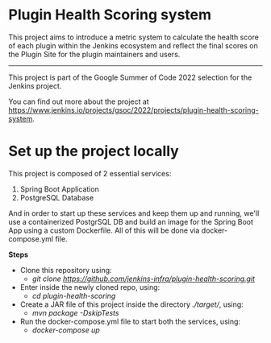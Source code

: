 # Plugin Health Scoring system

This project aims to introduce a metric system to calculate the health score of each plugin within the Jenkins ecosystem and reflect the final scores on the Plugin Site for the plugin maintainers and users.

---

This project is part of the Google Summer of Code 2022 selection for the Jenkins project.

You can find out more about the project at https://www.jenkins.io/projects/gsoc/2022/projects/plugin-health-scoring-system.

# Set up the project locally

This project is composed of 2 essential services:
1. Spring Boot Application
2. PostgreSQL Database

And in order to start up these services and keep them up and running, we'll use a containerized PostgrSQL DB and build an image for the Spring Boot App using a custom Dockerfile. All of this will be done via docker-compose.yml file.

**Steps**
- Clone this repository using:
  - *git clone https://github.com/jenkins-infra/plugin-health-scoring.git*
- Enter inside the newly cloned repo, using:
  - *cd plugin-health-scoring*
- Create a JAR file of this project inside the directory *./target/*, using:
  - *mvn package -DskipTests*
- Run the docker-compose.yml file to start both the services, using:
  - *docker-compose up*
